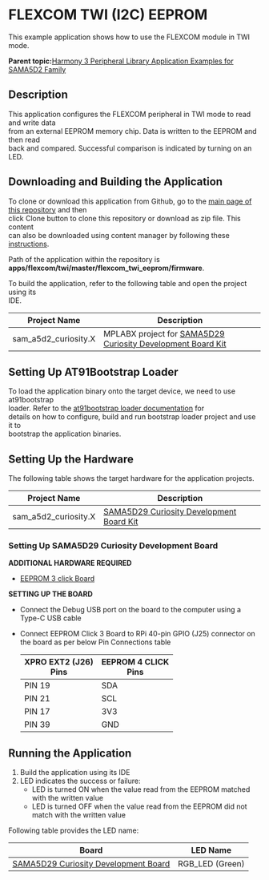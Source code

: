 # FLEXCOM TWI \(I2C\) EEPROM

This example application shows how to use the FLEXCOM module in TWI mode.

**Parent topic:**[Harmony 3 Peripheral Library Application Examples for SAMA5D2 Family](GUID-3730E5D6-911C-4BCA-9955-26D7EB66B585.md)

## Description

This application configures the FLEXCOM peripheral in TWI mode to read and write data<br /> from an external EEPROM memory chip. Data is written to the EEPROM and then read<br /> back and compared. Successful comparison is indicated by turning on an LED.

## Downloading and Building the Application

To clone or download this application from Github, go to the [main page of this repository](https://github.com/Microchip-MPLAB-Harmony/csp_apps_sam_a5d2) and then<br /> click Clone button to clone this repository or download as zip file. This content<br /> can also be downloaded using content manager by following these [instructions](https://github.com/Microchip-MPLAB-Harmony/contentmanager/wiki).

Path of the application within the repository is<br /> **apps/flexcom/twi/master/flexcom\_twi\_eeprom/firmware**.

To build the application, refer to the following table and open the project using its<br /> IDE.

|Project Name|Description|
|------------|-----------|
|sam\_a5d2\_curiosity.X|MPLABX project for [SAMA5D29 Curiosity Development Board Kit](https://www.microchip.com/en-us/development-tool/EV07R15A)|

## Setting Up AT91Bootstrap Loader

To load the application binary onto the target device, we need to use at91bootstrap<br /> loader. Refer to the [at91bootstrap loader documentation](GUID-DA6B998E-C5DD-4566-BB08-7DC124553FBF.md) for<br /> details on how to configure, build and run bootstrap loader project and use it to<br /> bootstrap the application binaries.

## Setting Up the Hardware

The following table shows the target hardware for the application projects.

|Project Name|Description|
|------------|-----------|
|sam\_a5d2\_curiosity.X|[SAMA5D29 Curiosity Development Board Kit](https://www.microchip.com/en-us/development-tool/EV07R15A)|

### Setting Up SAMA5D29 Curiosity Development Board

**ADDITIONAL HARDWARE REQUIRED**

-   [EEPROM 3 click Board](https://www.mikroe.com/eeprom-3-click)

**SETTING UP THE BOARD**

-   Connect the Debug USB port on the board to the computer using a Type-C USB cable
-   Connect EEPROM Click 3 Board to RPi 40-pin GPIO \(J25\) connector on the board as per below Pin Connections table

    |XPRO EXT2 \(J26\)<br /> Pins|EEPROM 4 CLICK<br /> Pins|
    |------------------------------------------|---------------------------------------|
    |PIN 19|SDA|
    |PIN 21|SCL|
    |PIN 17|3V3|
    |PIN 39|GND|


## Running the Application

1.  Build the application using its IDE
2.  LED indicates the success or failure:
    -   LED is turned ON when the value read from the EEPROM matched with the written value
    -   LED is turned OFF when the value read from the EEPROM did not match with the written value

Following table provides the LED name:

|Board|LED Name|
|-----|--------|
|[SAMA5D29 Curiosity Development Board](https://www.microchip.com/en-us/development-tool/EV07R15A)|RGB\_LED \(Green\)|


